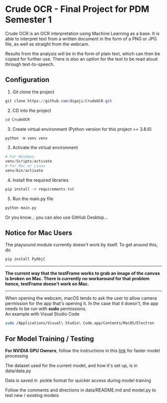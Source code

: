 # Crude OCR - Final Project for PDM Semester 1
Crude OCR is an OCR interpretation using Machine Learning as a base. It is able to interpret text from a written document in the form of a PNG or JPG file, as well as straight from the webcam. 

Results from the analysis will be in the form of plain text, which can then be copied for further use. There is also an option for the text to be read aloud through text-to-speech.

## Configuration
1. Git clone the project
```PowerShell
git clone https://github.com/digaji/CrudeOCR.git
```
2. CD into the project
```Powershell
cd CrudeOCR
```

3. Create virtual environment (Python version for this project == 3.8.6)
```PowerShell
python -m venv venv
```

3. Activate the virtual environment
```PowerShell
# For Windows
venv/Scripts/activate
# For Mac or Linux
venv/bin/activate
```

4. Install the required libraries
```PowerShell
pip install -r requirements.txt
```

5. Run the main.py file
```PowerShell
python main.py
```
Or you know... you can also use GitHub Desktop...
## Notice for Mac Users
The playsound module currently doesn't work by itself. To get around this, do
```zsh
pip install PyObjC
``` 

---

**The current way that the testFrame works to grab an image of the canvas is broken on Mac. There is currently no workaround for that problem hence, testFrame doesn't work on Mac.**

---

When opening the webcam, macOS tends to ask the user to allow camera permission for the app that's opening it. In the case that it doesn't, the app needs to be run with **sudo** permissions.  
An example with Visual Studio Code
```zsh
sudo /Applications/Visual\ Studio\ Code.app/Contents/MacOS/Electron
```

## For Model Training / Testing
**For NVIDIA GPU Owners**, follow the instructions in this [link](https://www.tensorflow.org/install/gpu) for faster model processing

The dataset used for the current model, and how it's set up, is in data/data.py

Data is saved in .pickle format for quicker access during model training

Follow the comments and directions in data/README.md and model.py to test new / existing models